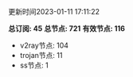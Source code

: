 更新时间2023-01-11 17:11:22

**总订阅: 45**
**总节点: 721**
**有效节点: 116**
- v2ray节点: 104
- trojan节点: 11
- ss节点: 1
